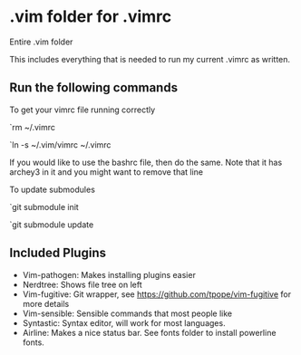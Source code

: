 .vim folder for .vimrc
====

Entire .vim folder

This includes everything that is needed to run my current .vimrc as written.

Run the following commands
----------------------------
To get your vimrc file running correctly

`rm ~/.vimrc

`ln -s ~/.vim/vimrc ~/.vimrc

If you would like to use the bashrc file, then do the same. Note that it has archey3 in it and you might want to remove that line

To update submodules

`git submodule init

`git submodule update

Included Plugins
--------------------------------------
- Vim-pathogen: Makes installing plugins easier
- Nerdtree: Shows file tree on left
- Vim-fugitive: Git wrapper, see https://github.com/tpope/vim-fugitive for more details
- Vim-sensible: Sensible commands that most people like
- Syntastic: Syntax editor, will work for most languages.
- Airline: Makes a nice status bar. See fonts folder to install powerline fonts.
